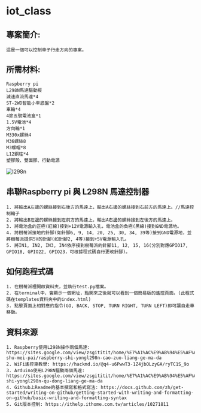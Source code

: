 # iot_class
## 專案簡介:
	這是一個可以控制車子行走方向的專案。
## 所需材料:
	Raspberry pi
 	L298N馬達驅動板
	減速直流馬達*4
   	ST-2WD智能小車底盤*2
   	車輪*4
   	4節五號電池盒*1
   	1.5V電池*4
   	方向輪*1
   	M330x螺絲4
   	M36螺絲8
   	M3螺帽*8
   	L12銅柱*4
   	塑膠殼、雙面膠、行動電源
![l298n](https://github.com/user-attachments/assets/09a8252d-c26e-4307-8d96-a9a346536354)
 ## 串聯Raspberry pi 與 L298N 馬達控制器
 	1. 將輸出A左邊的螺絲接到右後方的馬達上，輸出A右邊的螺絲接到右前方的馬達上。//馬達控制輪子
  	2. 將輸出B左邊的螺絲接到左前方的馬達上，輸出A右邊的螺絲接到左後方的馬達上。
	3. 將電池盒的正極(紅線)接到+12V電源輸入孔，電池盒的負極(黑線)接到GND電源地。
	4. 將樹莓派接地的針腳(如針腳6, 9, 14, 20, 25, 30, 34, 39等)接到GND電源地，並將樹莓派提供5V的針腳(如針腳2, 4等)接到+5V電源輸入孔。
 	5. 將IN1, IN2, IN3, IN4依序接到樹莓派的針腳11, 12, 15, 16(分別對應GPIO17, GPIO18, GPIO22, GPIO23，可根據程式碼自行更改針腳)。
 ## 如何跑程式碼
 	1. 在樹莓派裡開啟資料夾，並執行test.py檔案。
	2. 在terminal中，會顯示一個網址，點開來之後就可以看到一個簡易版的遙控頁面。(此程式碼在templates資料夾中的index.html)
	3. 點擊頁面上相對應的指令(GO, BACK, STOP, TURN RIGHT, TURN LEFT)即可讓自走車移動。
 ## 資料來源
 	1. Raspberry使用L298N操作兩個馬達: https://sites.google.com/view/zsgititit/home/%E7%A1%AC%E9%AB%94%E5%AF%A6%E4%BD%9C/raspberry-shu-mei-pai/raspberry-shi-yongl298n-cao-zuo-liang-ge-ma-da
 	2. WiFi遙控車教學: https://hackmd.io/@q4-u6PwwT3-1Z4jbOLzyGA/ryTC1S_9o
  	3. Arduino使用L298N驅動兩個馬達: https://sites.google.com/view/zsgititit/home/%E7%A1%AC%E9%AB%94%E5%AF%A6%E4%BD%9C/arduino/arduino-shi-yongl298n-qu-dong-liang-ge-ma-da
	4. Github上Readme的基本撰寫和格式寫法: https://docs.github.com/zh/get-started/writing-on-github/getting-started-with-writing-and-formatting-on-github/basic-writing-and-formatting-syntax
	5. Git版本控制: https://ithelp.ithome.com.tw/articles/10271811
